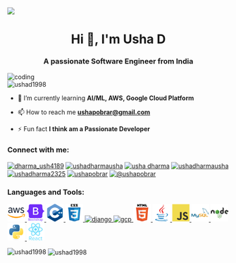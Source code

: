 <img align="center" width="justify" src="https://github.com/user-attachments/assets/d59a1108-df52-4cf0-8e12-3fbebace0162">
<h1 align="center">Hi 👋, I'm Usha D</h1>
<h3 align="center">A passionate Software Engineer from India</h3>
<img align="right" alt="coding" width="600" src="https://github.com/user-attachments/assets/390f37c2-f2e6-4709-838b-f4a0eb16842c">

<p align="left"> <img src="https://komarev.com/ghpvc/?username=ushad1998&label=Profile%20views&color=0e75b6&style=flat" alt="ushad1998" /> </p>

- 🌱 I’m currently learning **AI/ML, AWS, Google Cloud Platform**

- 📫 How to reach me **ushapobrar@gmail.com**

- ⚡ Fun fact **I think am a Passionate Developer**

<h3 align="left">Connect with me:</h3>
<p align="left">
<a href="https://twitter.com/dharma_ush4189" target="blank"><img align="center" src="https://raw.githubusercontent.com/rahuldkjain/github-profile-readme-generator/master/src/images/icons/Social/twitter.svg" alt="dharma_ush4189" height="30" width="40" /></a>
<a href="https://linkedin.com/in/usha-dharmanna-software-engineer" target="blank"><img align="center" src="https://raw.githubusercontent.com/rahuldkjain/github-profile-readme-generator/master/src/images/icons/Social/linked-in-alt.svg" alt="ushadharmausha" height="30" width="40" /></a>
<a href="https://fb.com/usha dharma" target="blank"><img align="center" src="https://raw.githubusercontent.com/rahuldkjain/github-profile-readme-generator/master/src/images/icons/Social/facebook.svg" alt="usha dharma" height="30" width="40" /></a>
<a href="https://instagram.com/ushadharmausha" target="blank"><img align="center" src="https://raw.githubusercontent.com/rahuldkjain/github-profile-readme-generator/master/src/images/icons/Social/instagram.svg" alt="ushadharmausha" height="30" width="40" /></a>
<a href="https://www.youtube.com/c/ushadharma2325" target="blank"><img align="center" src="https://raw.githubusercontent.com/rahuldkjain/github-profile-readme-generator/master/src/images/icons/Social/youtube.svg" alt="ushadharma2325" height="30" width="40" /></a>
<a href="https://www.leetcode.com/ushapobrar" target="blank"><img align="center" src="https://raw.githubusercontent.com/rahuldkjain/github-profile-readme-generator/master/src/images/icons/Social/leet-code.svg" alt="ushapobrar" height="30" width="40" /></a>
<a href="https://www.hackerearth.com/@ushapobrar" target="blank"><img align="center" src="https://raw.githubusercontent.com/rahuldkjain/github-profile-readme-generator/master/src/images/icons/Social/hackerearth.svg" alt="@ushapobrar" height="30" width="40" /></a>
</p>

<h3 align="left">Languages and Tools:</h3>
<p align="left"> <a href="https://aws.amazon.com" target="_blank" rel="noreferrer"> <img src="https://raw.githubusercontent.com/devicons/devicon/master/icons/amazonwebservices/amazonwebservices-original-wordmark.svg" alt="aws" width="40" height="40"/> </a> <a href="https://getbootstrap.com" target="_blank" rel="noreferrer"> <img src="https://raw.githubusercontent.com/devicons/devicon/master/icons/bootstrap/bootstrap-plain-wordmark.svg" alt="bootstrap" width="40" height="40"/> </a> <a href="https://www.w3schools.com/cpp/" target="_blank" rel="noreferrer"> <img src="https://raw.githubusercontent.com/devicons/devicon/master/icons/cplusplus/cplusplus-original.svg" alt="cplusplus" width="40" height="40"/> </a> <a href="https://www.w3schools.com/css/" target="_blank" rel="noreferrer"> <img src="https://raw.githubusercontent.com/devicons/devicon/master/icons/css3/css3-original-wordmark.svg" alt="css3" width="40" height="40"/> </a> <a href="https://www.djangoproject.com/" target="_blank" rel="noreferrer"> <img src="https://cdn.worldvectorlogo.com/logos/django.svg" alt="django" width="40" height="40"/> </a> <a href="https://cloud.google.com" target="_blank" rel="noreferrer"> <img src="https://www.vectorlogo.zone/logos/google_cloud/google_cloud-icon.svg" alt="gcp" width="40" height="40"/> </a> <a href="https://www.w3.org/html/" target="_blank" rel="noreferrer"> <img src="https://raw.githubusercontent.com/devicons/devicon/master/icons/html5/html5-original-wordmark.svg" alt="html5" width="40" height="40"/> </a> <a href="https://www.java.com" target="_blank" rel="noreferrer"> <img src="https://raw.githubusercontent.com/devicons/devicon/master/icons/java/java-original.svg" alt="java" width="40" height="40"/> </a> <a href="https://developer.mozilla.org/en-US/docs/Web/JavaScript" target="_blank" rel="noreferrer"> <img src="https://raw.githubusercontent.com/devicons/devicon/master/icons/javascript/javascript-original.svg" alt="javascript" width="40" height="40"/> </a> <a href="https://www.mysql.com/" target="_blank" rel="noreferrer"> <img src="https://raw.githubusercontent.com/devicons/devicon/master/icons/mysql/mysql-original-wordmark.svg" alt="mysql" width="40" height="40"/> </a> <a href="https://nodejs.org" target="_blank" rel="noreferrer"> <img src="https://raw.githubusercontent.com/devicons/devicon/master/icons/nodejs/nodejs-original-wordmark.svg" alt="nodejs" width="40" height="40"/> </a> <a href="https://www.python.org" target="_blank" rel="noreferrer"> <img src="https://raw.githubusercontent.com/devicons/devicon/master/icons/python/python-original.svg" alt="python" width="40" height="40"/> </a> <a href="https://reactjs.org/" target="_blank" rel="noreferrer"> <img src="https://raw.githubusercontent.com/devicons/devicon/master/icons/react/react-original-wordmark.svg" alt="react" width="40" height="40"/> </a> </p>

<p><img align="left" src="https://github-readme-stats.vercel.app/api/top-langs?username=ushad1998&show_icons=true&locale=en&layout=compact" alt="ushad1998" /></p>

<p>&nbsp;<img align="center" src="https://github-readme-stats.vercel.app/api?username=ushad1998&show_icons=true&locale=en" alt="ushad1998" /></p>
